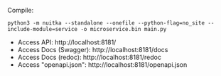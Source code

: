 Compile:
```
python3 -m nuitka --standalone --onefile --python-flag=no_site --include-module=service -o microservice.bin main.py
```


* Access API: http://localhost:8181/
* Access Docs (Swagger): http://localhost:8181/docs
* Access Docs (redoc): http://localhost:8181/redoc
* Access "openapi.json": http://localhost:8181/openapi.json
